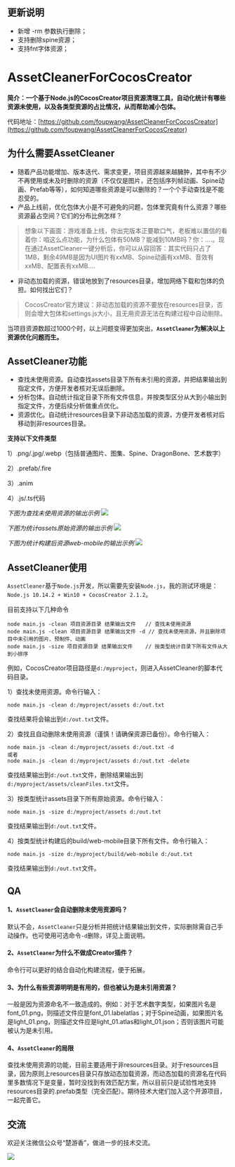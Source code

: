## 更新说明
- 新增 -rm 参数执行删除；
- 支持删除spine资源；
- 支持fnt字体资源；

# AssetCleanerForCocosCreator
**简介：一个基于Node.js的CocosCreator项目资源清理工具，自动化统计有哪些资源未使用，以及各类型资源的占比情况，从而帮助减小包体。**

代码地址：[https://github.com/foupwang/AssetCleanerForCocosCreator](https://github.com/foupwang/AssetCleanerForCocosCreator)

## 为什么需要AssetCleaner
- 随着产品功能增加、版本迭代、需求变更，项目资源越来越臃肿，其中有不少不再使用或未及时删除的资源（不仅仅是图片，还包括序列帧动画、Spine动画、Prefab等等），如何知道哪些资源是可以删除的？一个个手动查找是不能忍受的。
- 产品上线前，优化包体大小是不可避免的问题，包体里究竟有什么资源？哪些资源最占空间？它们的分布比例怎样？
>  想象以下画面：游戏准备上线，你出完版本正要歇口气，老板难以置信的看着你：咱这么点功能，为什么包体有50MB？能减到10MB吗？你：....。现在通过AssetCleaner一键分析后，你可以从容回答：其实代码只占了1MB，剩余49MB是因为UI图片有xxMB、Spine动画有xxMB、音效有xxMB、配置表有xxMB....

- 非动态加载的资源，错误地放到了resources目录，增加网络下载和包体的负担。如何找出它们？
> CocosCreator官方建议：非动态加载的资源不要放在resources目录，否则会增大包体和settings.js大小，且无用资源无法在构建过程中自动剔除。

当项目资源数超过1000个时，以上问题变得更加突出，**`AssetCleaner`为解决以上资源优化问题而生。**
## AssetCleaner功能
- 查找未使用资源。自动查找assets目录下所有未引用的资源，并把结果输出到指定文件，方便开发者核对无误后删除。
- 分析包体。自动统计指定目录下所有文件信息，并按类型区分从大到小输出到指定文件，方便后续分析做重点优化。
- 资源优化。自动统计resources目录下非动态加载的资源，方便开发者核对后移动到非resources目录。

**支持以下文件类型**

  1）.png/.jpg/.webp（包括普通图片、图集、Spine、DragonBone、艺术数字）
  
  2）.prefab/.fire
  
  3）.anim
  
  4）.js/.ts代码

*下图为查找未使用资源的输出示例*
![](https://www.chuyouxiang.com/wp-content/uploads/2019/09/clean.png)

*下图为统计assets原始资源的输出示例*
![](https://www.chuyouxiang.com/wp-content/uploads/2019/09/size1.png)

*下图为统计构建后资源web-mobile的输出示例*
![](https://www.chuyouxiang.com/wp-content/uploads/2019/09/size2.png)
## AssetCleaner使用
`AssetCleaner`基于`Node.js`开发，所以需要先安装`Node.js`，我的测试环境是：`Node.js 10.14.2 + Win10 + CocosCreator 2.1.2`。

目前支持以下几种命令
```
node main.js -clean 项目资源目录 结果输出文件  	// 查找未使用资源
node main.js -clean 项目资源目录 结果输出文件 -d // 查找未使用资源，并且删除项目中未引用的图片、预制件、动画
node main.js -size 项目资源目录 结果输出文件	// 按类型统计目录下所有文件从大到小排序
```
例如，CocosCreator项目路径是`d:/myproject`，则进入AssetCleaner的脚本代码目录。

1）查找未使用资源。命令行输入：
```
node main.js -clean d:/myproject/assets d:/out.txt
```
查找结果将会输出到`d:/out.txt`文件。

2）查找且自动删除未使用资源（谨慎！请确保资源已备份）。命令行输入：
```
node main.js -clean d:/myproject/assets d:/out.txt -d
或者
node main.js -clean d:/myproject/assets d:/out.txt -delete
```
查找结果输出到`d:/out.txt`文件，删除结果输出到`d:/myproject/assets/cleanFiles.txt`文件。

3）按类型统计assets目录下所有原始资源。命令行输入：
```
node main.js -size d:/myproject/assets d:/out.txt
```
查找结果输出到`d:/out.txt`文件。

4）按类型统计构建后的build/web-mobile目录下所有文件。命令行输入：
```
node main.js -size d:/myproject/build/web-mobile d:/out.txt
```
查找结果输出到`d:/out.txt`文件。

## QA
#### 1、`AssetCleaner`会自动删除未使用资源吗？
默认不会，`AssetCleaner`只是分析并把统计结果输出到文件，实际删除需自己手动操作。也可使用可选命令`-d`删除，详见上面说明。
#### 2、`AssetCleaner`为什么不做成Creator插件？
命令行可以更好的结合自动化构建流程，便于拓展。
#### 3、为什么有些资源明明是有用的，但也被认为是未引用资源？
一般是因为资源命名不一致造成的。例如：对于艺术数字类型，如果图片名是font_01.png，则描述文件应是font_01.labelatlas；对于Spine动画，如果图片名是light_01.png，则描述文件应是light_01.atlas和light_01.json；否则该图片可能被认为是未引用。
#### 4、`AssetCleaner`的局限
查找未使用资源的功能，目前主要适用于非resources目录。对于resources目录，因为原则上resources目录只存放动态加载资源，而动态加载的资源名在代码里多数情况下是变量，暂时没找到有效匹配方案，所以目前只是试验性地支持resources目录的.prefab类型（完全匹配）。期待技术大佬们加入这个开源项目，一起完善它。

## 交流
欢迎关注微信公众号“楚游香”，做进一步的技术交流。

![](http://47.104.72.146/wp-content/uploads/2019/09/qrcode_for_gh_d08d74db5b82_258.jpg)
